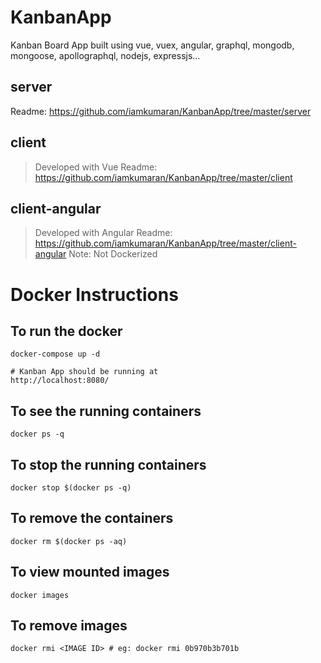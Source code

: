 # KanbanApp

Kanban Board App built using vue, vuex, angular, graphql, mongodb, mongoose, apollographql, nodejs, expressjs...

## server
Readme: https://github.com/iamkumaran/KanbanApp/tree/master/server

## client
>Developed with Vue
Readme: https://github.com/iamkumaran/KanbanApp/tree/master/client


## client-angular
>Developed with Angular
Readme: https://github.com/iamkumaran/KanbanApp/tree/master/client-angular
Note: Not Dockerized

# Docker Instructions

## To run the docker
```
docker-compose up -d

# Kanban App should be running at
http://localhost:8080/
```


## To see the running containers
```
docker ps -q
```

## To stop the running containers
```
docker stop $(docker ps -q)
```

## To remove the containers
```
docker rm $(docker ps -aq)
```

## To view mounted images
```
docker images
```

## To remove images
```
docker rmi <IMAGE ID> # eg: docker rmi 0b970b3b701b
```
